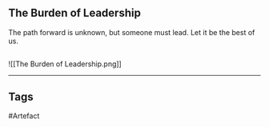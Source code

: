 ## The Burden of Leadership
The path forward is unknown,
but someone must lead.
Let it be the best of us.
## 
![[The Burden of Leadership.png]]

---
## Tags
#Artefact